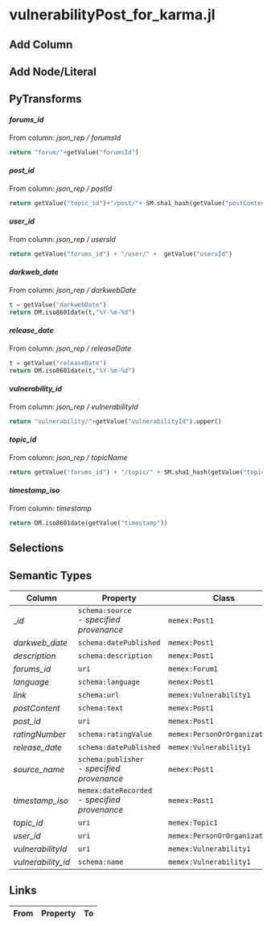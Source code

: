 # vulnerabilityPost_for_karma.jl

## Add Column

## Add Node/Literal

## PyTransforms
#### _forums_id_
From column: _json_rep / forumsId_
``` python
return "forum/"+getValue("forumsId")
```

#### _post_id_
From column: _json_rep / postId_
``` python
return getValue("topic_id")+"/post/"+ SM.sha1_hash(getValue("postContent"))
```

#### _user_id_
From column: _json_rep / usersId_
``` python
return getValue("forums_id") + "/user/" +  getValue("usersId")
```

#### _darkweb_date_
From column: _json_rep / darkwebDate_
``` python
t = getValue("darkwebDate")
return DM.iso8601date(t,"%Y-%m-%d")
```

#### _release_date_
From column: _json_rep / releaseDate_
``` python
t = getValue("releaseDate")
return DM.iso8601date(t,"%Y-%m-%d")
```

#### _vulnerability_id_
From column: _json_rep / vulnerabilityId_
``` python
return "vulnerability/"+getValue("vulnerabilityId").upper()
```

#### _topic_id_
From column: _json_rep / topicName_
``` python
return getValue("forums_id") + "/topic/" + SM.sha1_hash(getValue("topicName"))
```

#### _timestamp_iso_
From column: _timestamp_
``` python
return DM.iso8601date(getValue("timestamp"))
```


## Selections

## Semantic Types
| Column | Property | Class |
|  ----- | -------- | ----- |
| __id_ | `schema:source`<BR> - _specified provenance_ | `memex:Post1`|
| _darkweb_date_ | `schema:datePublished` | `memex:Post1`|
| _description_ | `schema:description` | `memex:Post1`|
| _forums_id_ | `uri` | `memex:Forum1`|
| _language_ | `schema:language` | `memex:Post1`|
| _link_ | `schema:url` | `memex:Vulnerability1`|
| _postContent_ | `schema:text` | `memex:Post1`|
| _post_id_ | `uri` | `memex:Post1`|
| _ratingNumber_ | `schema:ratingValue` | `memex:PersonOrOrganization1`|
| _release_date_ | `schema:datePublished` | `memex:Vulnerability1`|
| _source_name_ | `schema:publisher`<BR> - _specified provenance_ | `memex:Post1`|
| _timestamp_iso_ | `memex:dateRecorded`<BR> - _specified provenance_ | `memex:Post1`|
| _topic_id_ | `uri` | `memex:Topic1`|
| _user_id_ | `uri` | `memex:PersonOrOrganization1`|
| _vulnerabilityId_ | `uri` | `memex:Vulnerability1`|
| _vulnerability_id_ | `schema:name` | `memex:Vulnerability1`|


## Links
| From | Property | To |
|  --- | -------- | ---|
